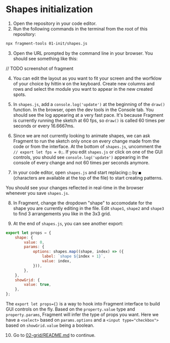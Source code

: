 # Shapes initialization

1. Open the repository in your code editor.
2. Run the following commands in the terminal from the root of this repository:

```bash
npx fragment-tools 01-init/shapes.js
```

3. Open the URL prompted by the command line in your browser. You should see something like this:

// TODO screenshot of fragment

4. You can edit the layout as you want to fit your screen and the worfklow of your choice by hittin `W` on the keyboard. Create new columns and rows and select the module you want to appear in the new created spots.

5. In `shapes.js`, add a `console.log('update')` at the beginning of the `draw()` function. In the browser, open the dev tools in the Console tab. You should see the log appearing at a very fast pace. It's because Fragment is currently running the sketch at 60 fps, so `draw()` is called 60 times per seconds or every 16.6667ms.

6. Since we are not currently looking to animate shapes, we can ask Fragment to run the sketch only once on every change made from the code or from the interface. At the bottom of `shapes.js`, uncomment the `// export let fps = 0;`. If you edit `shapes.js` or click on one of the GUI controls, you should see `console.log('update')` appearing in the console of every change and not 60 times per seconds anymore.

7. In your code editor, open `shapes.js` and start replacing `□` by `■` (characters are available at the top of the file) to start creating patterns.

You should see your changes reflected in real-time in the browser whenever you save `shapes.js`.

8. In Fragment, change the dropdown "shape" to accomodate for the shape you are currently editing in the file. Edit `shape1`, `shape2` and `shape3` to find 3 arrangements you like in the 3x3 grid.

9. At the end of `shapes.js`, you can see another export:

```js
export let props = {
	shape: {
		value: 0,
		params: {
			options: shapes.map((shape, index) => ({
				label: `shape ${index + 1}`,
				value: index,
			})),
		},
	},
	showGrid: {
		value: true,
	},
};
```

The `export let props={}` is a way to hook into Fragment interface to build GUI controls on the fly. Based on the `property.value` type and `property.params`, Fragment will infer the type of props you want. Here we have a `<select>` based on `params.options` and a `<input type="checkbox">` based on `showGrid.value` being a boolean.

10. Go to [02-grid/README.md](./02-grid/README.md) to continue.
